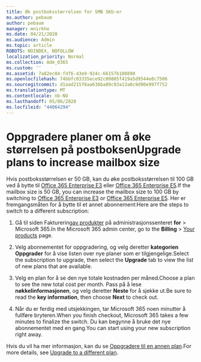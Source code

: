 ```yaml
---
title: Øk postboksstørrelsen for SMB SKU-er
ms.author: pebaum
author: pebaum
manager: mnirkhe
ms.date: 04/21/2020
ms.audience: Admin
ms.topic: article
ROBOTS: NOINDEX, NOFOLLOW
localization_priority: Normal
ms.collection: Adm_O365
ms.custom: ''
ms.assetid: 7a82ec04-fdf6-43e9-924c-66157b180890
ms.openlocfilehash: 74bbfc03335ece92c09805f419a5d9544e8c7506
ms.sourcegitcommit: d1aad215f8aa636ba89c93a13a0c9d90e997f752
ms.translationtype: MT
ms.contentlocale: nb-NO
ms.lasthandoff: 05/06/2020
ms.locfileid: "44064294"
---
```

# <a name="upgrade-plans-to-increase-mailbox-size"></a><span data-ttu-id="468e5-102">Oppgradere planer om å øke størrelsen på postboksen</span><span class="sxs-lookup"><span data-stu-id="468e5-102">Upgrade plans to increase mailbox size</span></span>

<span data-ttu-id="468e5-103">Hvis postboksstørrelsen er 50 GB, kan du øke postboksstørrelsen til 100 GB ved å bytte til [Office 365 Enterprise E3](https://products.office.com/business/office-365-enterprise-e3-business-software) eller [Office 365 Enterprise E5](https://products.office.com/business/office-365-enterprise-e5-business-software).</span><span class="sxs-lookup"><span data-stu-id="468e5-103">If the mailbox size is 50 GB, you can increase the mailbox size to 100 GB by switching to [Office 365 Enterprise E3](https://products.office.com/business/office-365-enterprise-e3-business-software) or [Office 365 Enterprise E5](https://products.office.com/business/office-365-enterprise-e5-business-software).</span></span> <span data-ttu-id="468e5-104">Her er fremgangsmåten for å bytte til et annet abonnement:</span><span class="sxs-lookup"><span data-stu-id="468e5-104">Here are the steps to switch to a different subscription:</span></span>
  
1. <span data-ttu-id="468e5-105">Gå til siden Fakturering[av produkter](https://go.microsoft.com/fwlink/p/?linkid=842054) på administrasjonssenteret **for** > Microsoft 365.</span><span class="sxs-lookup"><span data-stu-id="468e5-105">In the Microsoft 365 admin center, go to the **Billing** > [Your products](https://go.microsoft.com/fwlink/p/?linkid=842054) page.</span></span>

2. <span data-ttu-id="468e5-106">Velg abonnementet for oppgradering, og velg deretter **kategorien Oppgrader** for å vise listen over nye planer som er tilgjengelige.</span><span class="sxs-lookup"><span data-stu-id="468e5-106">Select the subscription to upgrade, then select the **Upgrade** tab to view the list of new plans that are available.</span></span>

3. <span data-ttu-id="468e5-107">Velg en plan for å se den nye totale kostnaden per måned.</span><span class="sxs-lookup"><span data-stu-id="468e5-107">Choose a plan to see the new total cost per month.</span></span> <span data-ttu-id="468e5-108">Pass på å lese **nøkkelinformasjonen**, og velg deretter **Neste** for å sjekke ut.</span><span class="sxs-lookup"><span data-stu-id="468e5-108">Be sure to read the **key information**, then choose **Next** to check out.</span></span>

4. <span data-ttu-id="468e5-109">Når du er ferdig med utsjekkingen, tar Microsoft 365 noen minutter å fullføre bryteren.</span><span class="sxs-lookup"><span data-stu-id="468e5-109">When you finish checkout, Microsoft 365 takes a few minutes to finalize the switch.</span></span> <span data-ttu-id="468e5-110">Du kan begynne å bruke det nye abonnementet med en gang.</span><span class="sxs-lookup"><span data-stu-id="468e5-110">You can start using your new subscription right away.</span></span>

<span data-ttu-id="468e5-111">Hvis du vil ha mer informasjon, kan du se [Oppgradere til en annen plan](https://docs.microsoft.com/microsoft-365/commerce/subscriptions/upgrade-to-different-plan).</span><span class="sxs-lookup"><span data-stu-id="468e5-111">For more details, see [Upgrade to a different plan](https://docs.microsoft.com/microsoft-365/commerce/subscriptions/upgrade-to-different-plan).</span></span>
